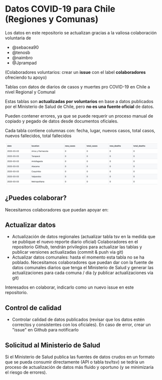 # Datos COVID-19 para Chile (Regiones y Comunas)
Los datos en este repositorio se actualizan gracias a la valiosa colaboración voluntaria de
* @sebacea90
* @tenosb
* @naimbro
* @Jprampad

(Colaboradores voluntarios: crear un **issue** con el label **colaboradores** ofreciendo tu apoyo)

Tablas con datos de diarios de casos y muertes pro COVID-19 en Chile a nivel Regional y Comunal

Estas tablas son **actualizadas por voluntarios** en base a datos publicados por el Ministerio de Salud de Chile, pero **no es una fuente oficial** de datos.

Pueden contener errores, ya que se puede requerir un proceso manual de copiado y pegado de datos desde documentos oficiales.

Cada tabla contiene columnas con: fecha, lugar, nuevos casos, total casos, nuevos fallecidos, total fallecidos

![Table template](https://github.com/elaval/covid_chile_regional/blob/master/table_example.png?raw=true)

## ¿Puedes colaborar?
Necesitamos colaboradores que puedan apoyar en:

## Actualizar datos
- Actualización de datos regionales (actualizar tabla tsv en la medida que se publique el nuevo reporte diario oficial)
    Colaboradores en el repositorio Github, tendrán privilegios para actualizar las tablas y publicar versiones actiualizadas (commit & push via git)
- Actualizar datos comunales:  hasta el momento esta tabla no se ha poblado.  Necesitamos colaboradores que puedan dar con la fuente de datos comunales diarios que tenga el Ministerio de Salud y generar las actualizaciones para cada comuna / dia (y publicar actualizaciones vía git)

Interesados en colaborar, indicarlo como un nuevo issue en este repositorio.

## Control de calidad
- Controlar calidad de datos publicados (revisar que los datos estén correctos y consistentes con los oficiales). En caso de error, crear un "issue" en Github para notificarlo 

## Solicitud al Ministerio de Salud
Si el Ministerio de Salud publica las fuentes de datos crudos en un formato que se pueda consumir directamente (API o tabla tsv/tsv) se tedría un proceso de actualización de datos más fluido y oportuno (y se minimizaría el riesgo de errores).


